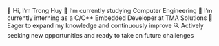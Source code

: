 👋 Hi, I’m Trong Huy
🌱 I’m currently studying Computer Engineering
💼 I’m currently interning as a C/C++ Embedded Developer at TMA Solutions
🚀 Eager to expand my knowledge and continuously improve
🔍 Actively seeking new opportunities and ready to take on future challenges
<!---
hyutrn/hyutrn is a ✨ special ✨ repository because its `README.md` (this file) appears on your GitHub profile.
You can click the Preview link to take a look at your changes.
--->

